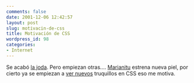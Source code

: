 ```yaml
---
comments: false
date: 2001-12-06 12:42:57
layout: post
slug: motivacin-de-css
title: Motivación de CSS
wordpress_id: 98
categories:
- Internet
---
```


Se acabó [la joda](http://www.clarin.com/tecnologia/notas/2001-12-06/t-325408.htm). Pero empiezan otras…. [Marianitu](http://www.marianitu.com/) estrena nueva piel, por cierto ya se empiezan a [ver nuevos](http://www.eduardoarcos.com) truquillos en CSS eso me motiva.




 
